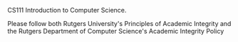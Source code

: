 CS111 Introduction to Computer Science.

Please follow both Rutgers University's Principles of Academic Integrity and the Rutgers Department of Computer Science's Academic Integrity Policy

